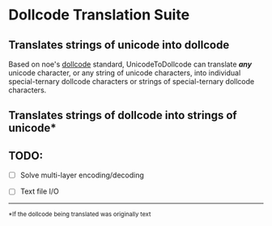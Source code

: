 # Dollcode Translation Suite
## Translates strings of unicode into dollcode

Based on noe's [dollcode](https://noe.sh/dollcode/) standard, UnicodeToDollcode can translate ***any*** unicode character, or any string of unicode characters, into individual special-ternary dollcode characters or strings of special-ternary dollcode characters.  

## Translates strings of dollcode into strings of unicode*


## TODO:
- [ ] Solve multi-layer encoding/decoding
- [ ] Text file I/O


<hr>
<sub>*If the dollcode being translated was originally text</sub>
